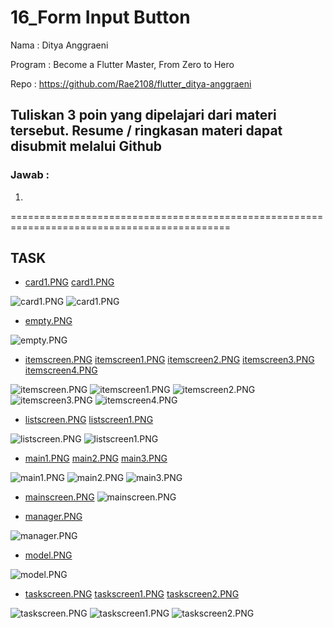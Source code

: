 # 16_Form Input Button

Nama : Ditya Anggraeni

Program : Become a Flutter Master, From Zero to Hero

Repo : https://github.com/Rae2108/flutter_ditya-anggraeni

## Tuliskan 3 poin yang dipelajari dari materi tersebut. Resume / ringkasan materi dapat disubmit melalui Github

### Jawab : 

1. 
============================================================================================

## TASK

- [card1.PNG](./Screenshot/card1.PNG) [card1.PNG](./Screenshot/card1.PNG)

![card1.PNG](./Screenshot/card1.PNG) ![card1.PNG](./Screenshot/card1.PNG)

- [empty.PNG](./Screenshot/empty.PNG)

![empty.PNG](./Screenshot/empty.PNG)

- [itemscreen.PNG](./Screenshot/itemscreen.PNG) [itemscreen1.PNG](./Screenshot/itemscreen1.PNG) [itemscreen2.PNG](./Screenshot/itemscreen2.PNG) [itemscreen3.PNG](./Screenshot/itemscreen3.PNG) [itemscreen4.PNG](./Screenshot/itemscreen4.PNG) 

![itemscreen.PNG](./Screenshot/itemscreen.PNG) ![itemscreen1.PNG](./Screenshot/itemscreen1.PNG) ![itemscreen2.PNG](./Screenshot/itemscreen2.PNG) ![itemscreen3.PNG](./Screenshot/itemscreen3.PNG) ![itemscreen4.PNG](./Screenshot/itemscreen4.PNG) 

- [listscreen.PNG](./Screenshot/listscreen.PNG) [listscreen1.PNG](./Screenshot/listscreen1.PNG)

![listscreen.PNG](./Screenshot/listscreen.PNG) ![listscreen1.PNG](./Screenshot/listscreen1.PNG)

- [main1.PNG](./Screenshot/main1.PNG) [main2.PNG](./Screenshot/main2.PNG) [main3.PNG](./Screenshot/main3.PNG)

![main1.PNG](./Screenshot/main1.PNG) ![main2.PNG](./Screenshot/main2.PNG) ![main3.PNG](./Screenshot/main3.PNG)

- [mainscreen.PNG](./Screenshot/mainscreen.PNG)
![mainscreen.PNG](./Screenshot/mainscreen.PNG)

- [manager.PNG](./Screenshot/manager.PNG)

![manager.PNG](./Screenshot/manager.PNG)

- [model.PNG](./Screenshot/model.PNG)

![model.PNG](./Screenshot/model.PNG)

- [taskscreen.PNG](./Screenshot/taskscreen.PNG) [taskscreen1.PNG](./Screenshot/taskscreen1.PNG) [taskscreen2.PNG](./Screenshot/taskscreen2.PNG)

![taskscreen.PNG](./Screenshot/taskscreen.PNG) ![taskscreen1.PNG](./Screenshot/taskscreen1.PNG) ![taskscreen2.PNG](./Screenshot/taskscreen2.PNG)